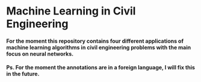 # Machine Learning in Civil Engineering
#### For the moment this repository contains four different applications of machine learning algorithms in civil engineering problems with the main focus on neural networks.
#### Ps. For the moment the annotations are in a foreign language, I will fix this in the future.
